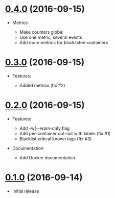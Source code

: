 # [0.4.0](https://github.com/camptocamp/upkick/releases/tag/0.4.0) (2016-09-15)

* Metrics:

  - Make counters global
  - Use one metric, several events
  - Add more metrics for blacklisted containers

# [0.3.0](https://github.com/camptocamp/upkick/releases/tag/0.3.0) (2016-09-15)

* Features:

  - Added metrics (fix #2)

# [0.2.0](https://github.com/camptocamp/upkick/releases/tag/0.2.0) (2016-09-15)

* Features:

  - Add -w|--warn-only flag
  - Add per-container opt-out with labels (fix #1)
  - Blacklist critical known tags (fix #3)

* Documentation:

  - Add Docker documentation

# [0.1.0](https://github.com/camptocamp/upkick/releases/tag/0.1.0) (2016-09-14)

* Initial release
